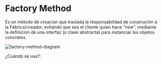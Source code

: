 # Factory Method
Es un método de creacion que traslada la responsabilidad de construción a la Fábrica/creador, evitando que sea el cliente quien hace "new", mediante la definición de una interfaz (o clase abstracta) para instanciar los objetos concretos.

![factory-method-diagram](http://www.plantuml.com/plantuml/proxy?cache=no&src=https://raw.githubusercontent.com/paguerre3/creational-patterns/main/cp-samples/src/cp/samples/factories/factory-method/_factory-method-diagram.iuml)

¿Cuándo se usa?:
